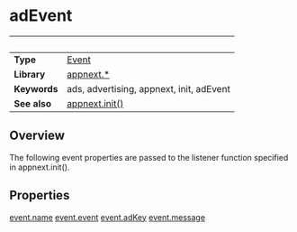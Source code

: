 # adEvent

|                      | &nbsp; 
| -------------------- | ---------------------------------------------------------------
| __Type__             | [Event](http://docs.coronalabs.com/api/type/Event.html)
| __Library__          | [appnext.*](Readme.markdown)
| __Keywords__         | ads, advertising, appnext, init, adEvent
| __See also__         | [appnext.init()](init.markdown)


## Overview

The following event properties are passed to the listener function specified in appnext.init().


## Properties

[event.name](event.name.markdown)
[event.event](event.event.markdown)
[event.adKey](event.adKey.markdown)
[event.message](event.message.markdown)
